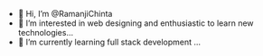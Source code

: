 - 👋 Hi, I’m @RamanjiChinta
- 👀 I’m interested in web designing and enthusiastic to learn new technologies...
- 🌱 I’m currently learning full stack development ...

<!---
RamanjiChinta/is a ✨ special ✨ repository because its `README.md` (this file) appears on your GitHub profile.
You can click the Preview link to take a look at your changes.
--->
